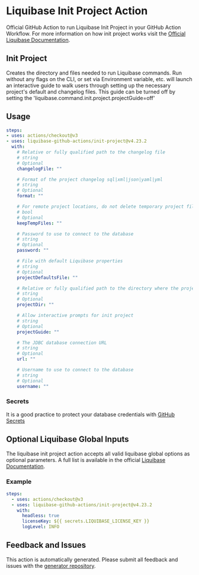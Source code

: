 # Liquibase Init Project Action
Official GitHub Action to run Liquibase Init Project in your GitHub Action Workflow. For more information on how init project works visit the [Official Liquibase Documentation](https://docs.liquibase.com/commands/home.html).
## Init Project
Creates the directory and files needed to run Liquibase commands. Run without any flags on the CLI, or set via Environment variable, etc. will launch an interactive guide to walk users through setting up the necessary project's default and changelog files. This guide can be turned off by setting the 'liquibase.command.init.project.projectGuide=off'
## Usage
```yaml
steps:
- uses: actions/checkout@v3
- uses: liquibase-github-actions/init-project@v4.23.2
  with:
    # Relative or fully qualified path to the changelog file
    # string
    # Optional
    changelogFile: ""

    # Format of the project changelog sql|xml|json|yaml|yml
    # string
    # Optional
    format: ""

    # For remote project locations, do not delete temporary project files
    # bool
    # Optional
    keepTempFiles: ""

    # Password to use to connect to the database
    # string
    # Optional
    password: ""

    # File with default Liquibase properties
    # string
    # Optional
    projectDefaultsFile: ""

    # Relative or fully qualified path to the directory where the project files will be created
    # string
    # Optional
    projectDir: ""

    # Allow interactive prompts for init project
    # string
    # Optional
    projectGuide: ""

    # The JDBC database connection URL
    # string
    # Optional
    url: ""

    # Username to use to connect to the database
    # string
    # Optional
    username: ""

```

### Secrets
It is a good practice to protect your database credentials with [GitHub Secrets](https://docs.github.com/en/actions/security-guides/encrypted-secrets)

## Optional Liquibase Global Inputs
The liquibase init project action accepts all valid liquibase global options as optional parameters. A full list is available in the official [Liquibase Documentation](https://docs.liquibase.com/parameters/command-parameters.html).

### Example
```yaml
steps:
  - uses: actions/checkout@v3
  - uses: liquibase-github-actions/init-project@v4.23.2
    with:
      headless: true
      licenseKey: ${{ secrets.LIQUIBASE_LICENSE_KEY }}
      logLevel: INFO
```

## Feedback and Issues
This action is automatically generated. Please submit all feedback and issues with the [generator repository](https://github.com/liquibase/github-action-generator/issues).
